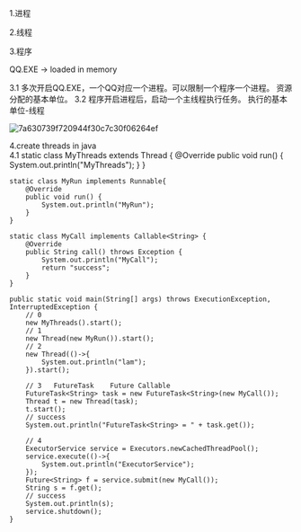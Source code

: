 1.进程

2.线程

3.程序

QQ.EXE -> loaded in memory 

3.1 多次开启QQ.EXE，一个QQ对应一个进程。可以限制一个程序一个进程。
  资源分配的基本单位。
3.2 程序开启进程后，启动一个主线程执行任务。
  执行的基本单位-线程
  
  ![7a630739f720944f30c7c30f06264ef](https://user-images.githubusercontent.com/24481784/163958247-839490b4-a44d-4add-895a-7c3750a41406.png)
  
4.create threads in java  
4.1
    static class MyThreads extends Thread {
        @Override
        public void run() {
            System.out.println("MyThreads");
        }
    }
    
    static class MyRun implements Runnable{
        @Override
        public void run() {
            System.out.println("MyRun");
        }
    }
    
    static class MyCall implements Callable<String> {
        @Override
        public String call() throws Exception {
            System.out.println("MyCall");
            return "success";
        }
    }
    
    public static void main(String[] args) throws ExecutionException, InterruptedException {
        // 0
        new MyThreads().start();
        // 1
        new Thread(new MyRun()).start();
        // 2
        new Thread(()->{
            System.out.println("lam");
        }).start();
        
        // 3   FutureTask    Future Callable
        FutureTask<String> task = new FutureTask<String>(new MyCall());
        Thread t = new Thread(task);
        t.start();
        // success
        System.out.println("FutureTask<String> = " + task.get());

        // 4
        ExecutorService service = Executors.newCachedThreadPool();
        service.execute(()->{
            System.out.println("ExecutorService");
        });
        Future<String> f = service.submit(new MyCall());
        String s = f.get();
        // success
        System.out.println(s);
        service.shutdown();
    }
    
    
  
  
